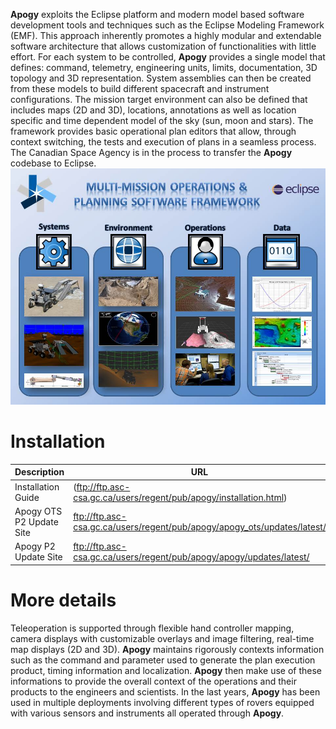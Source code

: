 **Apogy** exploits the Eclipse platform and modern model based software development tools and techniques such as the Eclipse Modeling Framework (EMF). This approach inherently promotes a highly modular and extendable software architecture that allows customization of functionalities with little effort. For each system to be controlled, **Apogy** provides a single model that defines: command, telemetry, engineering units, limits, documentation, 3D topology and 3D representation. System assemblies can then be created from these models to build different spacecraft and instrument configurations. The mission target environment can also be defined that includes maps (2D and 3D), locations, annotations as well as location specific and time dependent model of the sky (sun, moon and stars). The framework provides basic operational plan editors that allow, through context switching, the tests and execution of plans in a seamless process. The Canadian Space Agency is in the process to transfer the **Apogy** codebase to Eclipse.
![Apogy Overview](/doc/org.eclipse.symphony.doc/resources/main/apogy_overview.jpg "Apogy Overview")

# Installation #
Description               | URL
------------------------- | -------------
Installation Guide        | (ftp://ftp.asc-csa.gc.ca/users/regent/pub/apogy/installation.html)
Apogy OTS P2 Update Site  | ftp://ftp.asc-csa.gc.ca/users/regent/pub/apogy/apogy_ots/updates/latest/
Apogy P2 Update Site  | ftp://ftp.asc-csa.gc.ca/users/regent/pub/apogy/apogy/updates/latest/

# More details #
Teleoperation is supported through flexible hand controller mapping, camera displays with customizable overlays and image filtering, real-time map displays (2D and 3D). **Apogy** maintains rigorously contexts information such as the command and parameter used to generate the plan execution product, timing information and localization. **Apogy** then make use of these informations to provide the overall context of the operations and their products to the engineers and scientists. In the last years, **Apogy** has been used in multiple deployments involving different types of rovers equipped with various sensors and instruments all operated through **Apogy**.
